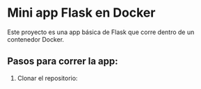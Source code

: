 # Mini app Flask en Docker

Este proyecto es una app básica de Flask que corre dentro de un contenedor Docker.

## Pasos para correr la app:

1. Clonar el repositorio:
